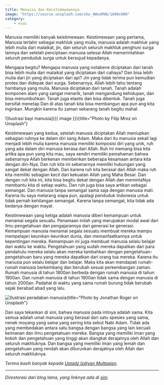 ```yaml
---
title: Manusia dan Keistimewaannya
image: "https://source.unsplash.com/oko_4WnoM98/1600x900"
category:
    - esai
---
```


Manusia memiliki banyak keistimewaan. Keistimewaan yang pertama, Manusia terlahir sebagai makhluk yang mulia, manusia adalah makhluk yang lebih mulia dari malaikat, jin, dan seluruh seluruh makhluk penghuni surga lainnya dan setelah penciptaan manusia selesai Allah memerintahkan seluruh penduduk surga untuk bersujud kepadanya.

Mengapa begitu? Mengapa manusia yang notabene diciptakan dari tanah bisa lebih mulia dari malaikat yang diciptakan dari cahaya? Dan bisa lebih mulia dari jin yang diciptakan dari api? Jin yang tidak terima pun kemudian protes dan didepak dari surga. Sebenarnya, Allah lebih tahu tentang hambanya yang mulia. Manusia diciptakan dari tanah. Tanah adalah komponen alam yang sangat menarik, tanah mengandung kehidupan, dan bisa menumbuhkan. Tanah juga elastis dan bisa dibentuk. Tanah juga bersifat menetap Dan di atas tanah kita bisa membangun apa pun ang kita inginkan. Mungkin karena itu zaman sekarang tanah begitu mahal.

![Ilustrasi bayi manusia]({{ image }}){title="Photo by Filip Mroz on Unsplash"}

Keistimewaan yang kedua, setelah manusia diciptakan Allah meniupkan sebagian ruhnya ke dalam diri sang Adam. Maka dari itu manusia sekali lagi menjadi lebih mulia karena manusia memiliki komposisi diri yang unik, ruh yang ada dalam diri manusia berasa dari Allah. Ruh ini memang bisa kita artika apa pun yang kita mau, saya sendiri memiliki pemahaman bahwa sebenarnya Allah berkenan memberikan beberapa kesamaan antara kita dengan diri-Nya. Dan ruh kita ini sebenarnya memiliki hubungan yang sangat dekat dengan Allah. Dan karena ruh kita berasal dari Allah maka ruh kita memiliki sebagian kecil dari kekuatan Allah yang Maha Besar. Dan dengan ruh kita ini, kita bisa begitu dekat dengan Allah dan memintaNya membantu kita di setiap waktu. Dan ruh juga bisa saya artikan sebagai semangat. Dan manusia tanpa semangat sama saja dengan manusia mati. Karena itu saya melarang siapa pun, apalagi penduduk Indonesia untuk tidak pernah kehilangan semangat. Karena tanpa semangat, kita tidak ada bedanya dengan mayat.

Keistimewaan yang ketiga adalah manusia diberi kemampuan untuk menamai segala sesuatu. Penamaan inilah yang merupakan modal awal dari ilmu pengetahuan dan pengajarannya dari generasi ke generasi. Kemampuan manusia menamai segala sesuatu membuat mereka mampu mempelajari keunikan-keunikan dunia, dan memanfaatkannya untuk kepentingan mereka. Kemampuan ini juga membuat manusia selalu belajar dari waktu ke waktu. Pengetahuan yang sudah mereka dapatkan dari para pendahulu mereka selalu akan mereka tambahkan dengan pengetahuan-pengetahuan baru yang mereka dapatkan dari orang tua mereka. Karena itu manusia pun selalu belajar dan belajar. Maka kita akan mendapati rumah-rumah manusia berkembang dan berubah sesuai perkembangan zaman. Rumah manusia di tahun 1800an berbeda dengan rumah manusia di tahun 1900an. Dan rumah manusia di tahun 1900an tidak sama dengan manusia di tahun 2000an. Padahal di waktu yang sama rumah burung tidak berubah sejak berabad abad yang lalu.

![Ilustrasi peradaban manusia](https://source.unsplash.com/LY1eyQMFeyo/1600x900){title="Photo by Jonathan Roger on Unsplash"}

Dan saya tekankan di sini, bahwa manusia pada intinya adalah sama. Kita semua adalah umat manusia yang berasal dari satu spesies yang sama, nenek moyang yang sama yang sering kita sebut Nabi Adam. Tidak ada yang membedakan antara satu bangsa dengan bangsa yang lain kecuali keimanan dan ilmu pengetahuan mereka. Bangsa yang memiliki iman yang kokoh dan pengetahuan yang tinggi akan diangkat derajatnya oleh Allah dan seluruh makhluknya. Dan bangsa yang memiliki iman yang lemah dan pengetahuan yang rendah akan diturunkan derajatnya oleh Allah dan seluruh makhluknya.

*Terima kasih banyak kepada [Ustadz Izdiyan Muttaqien](http://izdiyan.blogspot.com/2013/02/manusia-dan-keistimewaannya.html).*

---

*Direstorasi dari blog lama, yang linknya ada di [sini](https://web.archive.org/web/20130217224707/http://radenazure.wordpress.com/2013/02/14/manusia-keistimewaannya/).*